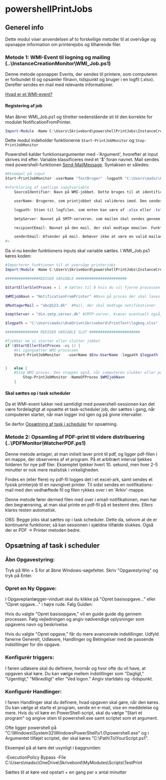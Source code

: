 # powershellPrintJobs

## Generel info
Dette modul viser anvendelsen af to forskellige metoder til at overvåge og opsnappe information om printerejobs og tilhørende filer. 

### Metode 1: WMI-Event til logning og mailing (..\InstanceCreationMonitor\WMI_Job.ps1)

Denne metode opsnapper Events, der sendes til printere, som computeren er forbundet til og opsamler filnavn, tidspunkt og bruger i en logfil (.xlsx). 
Derefter sendes en mail med relevante informationer.

[Hvad er et WMI-event?](https://learn.microsoft.com/en-us/powershell/module/microsoft.powershell.management/register-wmievent?view=powershell-5.1)

#### Registering af job

Man åbner WMI_Job.ps1 og tilretter nedenstående sti til den korrekte for modulet NotificationFromPrinter. 
```powershell
Import-Module -Name C:\Users\Skrivebord\powershellPrintJobs\InstanceCreationMonitor\Module\NotificationFromPrinter.psm1 -Force
```
Dette modul indeholder funktionerne ```Start-PrintJobMonitor``` og ```Stop-PrintJobMonitor```

Powershell kalder funktionsargumenter med -'Argument', hvorefter at input skrives ind efter. Variable klassificeres med et '$' foran navnet. 
Mail sendes med powershell-funktionen [Send-MailMessage](https://learn.microsoft.com/en-us/powershell/module/microsoft.powershell.utility/send-mailmessage?view=powershell-7.3).
Syntaksen er således:

```powershell
#Eksempel på input
Start-PrintJobMonitor -userName "TestBruger" -logpath "C:\Users\madsc\OneDrive\Skrivebord\PrintTest" -SourceIdentifier NotificationFromPrinter

#<Forklaring af samtlige inputvariable
    SourceIdentifier: Navn på WMI-jobbet. Dette bruges til at identificere processen, så den kan lukkes ned igen mm.

    userName: Brugeren, som printjobbet skal valideres imod. Den sender kun en mail til brugeren, som har printet filen. Default: Brugernavn på den bruger, der sætter jobbet op.

    logpath: Stien til logfilen, som enten kan være af .xlsx eller .txt format. Stien skal indeholde filnavnet, og filen skal eksistere. 

    SmtpServer: Navnet på SMTP-serveren, som mailen skal sendes gennem. Kræves for at sende en mail. 

    recipientEmail: Navnet på den mail, der skal modtage emailen. Funktionen skal konfigureres til at linke brugernavne op til mails, hvis der skal sendes mails ud til flere brugere.

    senderEmail: Afsender på mail. Behøver ikke at være en valid mailadresse. Default: Printjobs 
#>
```
Da vi nu kender funktionens inputs skal variable sættes. I WMI_Job.ps1 køres koden:

```powershell
#Importerer funktionen til at overvåge printerjobs
Import-Module -Name C:\Users\Skrivebord\powershellPrintJobs\InstanceCreationMonitor\Module\NotificationFromPrinter.psm1 -Force

###############REDIGER VARIABLE #######################

$StartEllerSletProces = 1  # Sættes til 0 hvis du vil fjerne processen. Er bare blevet brugt til tests uden at lukke sessionen...

$WMIjobNavn = "NotificationFromPrinter" #Navn på proces der skal laves. Bruges til at lukke den ned igen, hvis der ikke længere er behov for det.

$ModtagerMail = "abc@123.dk"  #Mail, der skal modtage notifikationer

$smptServer = "din.smtp.server.dk" #SMTP-server. Kræver eventuelt også, at der logges ind. 

$logpath = "C:\Users\madsc\OneDrive\Skrivebord\PrintTest\logbog.xlsx"  #Excel til oversigt over dine historiske printjobs. Kommenter ud hvis det ikke ønskes

############### REDIGER VARIABLE SLUT #######################

#Tjekker om vi starter eller slutter jobbet
if ($StartEllerSletProces -eq 1) {
    #Vi igangsætter WMI-processen
    Start-PrintJobMonitor   -userName $Env:UserName -logpath $logpath -SourceIdentifier $WMIjobNavn -recipientEmail $ModtagerMail -SmtpServer -senderEmail


}   else {
    #Stop WMI-proces. Den stoppes også, når computeren slukker eller powershell-sessionen lukkes.
        Stop-PrintJobMonitor -NameOfProces $WMIjobNavn
    }
```
#### Skal sættes op i task scheduler
Da et WMI-event lukker ned samtidigt med powershell-sessionen kan det være fordelagtigt at opsætte et task-scheduler job, der sættes i gang, når computeren starter, når man logger ind igen og på givne intervaller. 

Se derfor [Opsætning af task i scheduler](#Opsætning-af-task-i-scheduler) for opsætning.

### Metode 2: Opsamling af PDF-print til videre distribuering (..\PDFMonitor\WatcherPDF.ps1)

Denne metode antager, at man initielt laver print til pdf, og ligger pdf-filen i en mappe, der observeres af et program. På et arbitrært interval tjekkes folderen for nye pdf filer. Eksemplet tjekker hvert 10. sekund, men hver 2-5 minutter er nok mere realistisk i virkeligheden.

Findes en (eller flere) ny pdf-fil logges det i et excel-ark, samt sendes et fysisk printerjob til en navngivet printer. 
Til sidst sendes en notifikations-mail med den vedhæftede fil og filen rykkes over i en 'Arkiv'-mappe.

Denne metode fører dermed filen med over i email-notifikationen, men har den begrænsning, at man skal printe en pdf-fil på et bestemt drev. Ellers klares resten automatisk.


OBS: Begge jobs skal sættes op i task scheduler. Dette da, selvom at de er kontinuerte funktioner, så kan sessionen i sjældne tilfælde slukkes. Også der er PDF -> Printer metoden bedre.






## Opsætning af task i scheduler

### Åbn Opgavestyring:

Tryk på Win + S for at åbne Windows-søgefeltet.
Skriv "Opgavestyring" og tryk på Enter.

### Opret en Ny Opgave:

I Opgaveplanlægger-vinduet skal du klikke på "Opret basisopgave..." eller "Opret opgave..." i højre rude. 
Følg Guiden:

Hvis du valgte "Opret basisopgave," vil en guide guide dig gennem processen. Følg vejledningen og angiv nødvendige oplysninger som opgavens navn og beskrivelse.

Hvis du valgte "Opret opgave," får du mere avancerede indstillinger. Udfyld fanerne Generelt, Udløsere, Handlinger og Betingelser med de passende indstillinger for din opgave.

### Konfigurér triggers:

I fanen udløsere skal du definere, hvornår og hvor ofte du vil have, at opgaven skal køre. Du kan vælge mellem indstillinger som "Dagligt," "Ugentligt," "Månedligt" eller "Ved logon." Angiv startdato og -tidspunkt.

### Konfigurér Handlinger:

I fanen Handlinger skal du definere, hvad opgaven skal gøre, når den køres. Du kan vælge at starte et program, sende en e-mail, vise en meddelelse og mere. Hvis du vil køre en PowerShell-script, skal du vælge "Start et program" og angive stien til powershell.exe samt scriptet som et argument.

Ofte ligger powershell på "C:\Windows\System32\WindowsPowerShell\v1.0\powershell.exe" og i Argumentet tilføjet scriptet, der skal køres "C:\Path\To\YourScript.ps1".

Eksempel på at køre det usynligt i baggrunden:

-ExecutionPolicy Bypass -File C:\Users\madsc\OneDrive\Skrivebord\MyModules\Scripts\TestPrint

Sættes til at køre ved opstart + en gang per x antal minutter




[def]: https://learn.microsoft.com/en-us/powershell/module/microsoft.powershell.management/register-wmievent?view=powershell-5.1